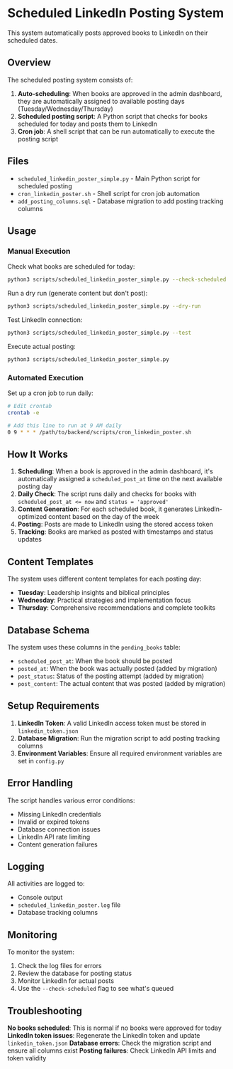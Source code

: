 # Scheduled LinkedIn Posting System

This system automatically posts approved books to LinkedIn on their scheduled dates.

## Overview

The scheduled posting system consists of:

1. **Auto-scheduling**: When books are approved in the admin dashboard, they are automatically assigned to available posting days (Tuesday/Wednesday/Thursday)
2. **Scheduled posting script**: A Python script that checks for books scheduled for today and posts them to LinkedIn
3. **Cron job**: A shell script that can be run automatically to execute the posting script

## Files

- `scheduled_linkedin_poster_simple.py` - Main Python script for scheduled posting
- `cron_linkedin_poster.sh` - Shell script for cron job automation
- `add_posting_columns.sql` - Database migration to add posting tracking columns

## Usage

### Manual Execution

Check what books are scheduled for today:

```bash
python3 scripts/scheduled_linkedin_poster_simple.py --check-scheduled
```

Run a dry run (generate content but don't post):

```bash
python3 scripts/scheduled_linkedin_poster_simple.py --dry-run
```

Test LinkedIn connection:

```bash
python3 scripts/scheduled_linkedin_poster_simple.py --test
```

Execute actual posting:

```bash
python3 scripts/scheduled_linkedin_poster_simple.py
```

### Automated Execution

Set up a cron job to run daily:

```bash
# Edit crontab
crontab -e

# Add this line to run at 9 AM daily
0 9 * * * /path/to/backend/scripts/cron_linkedin_poster.sh
```

## How It Works

1. **Scheduling**: When a book is approved in the admin dashboard, it's automatically assigned a `scheduled_post_at` time on the next available posting day
2. **Daily Check**: The script runs daily and checks for books with `scheduled_post_at <= now` and `status = 'approved'`
3. **Content Generation**: For each scheduled book, it generates LinkedIn-optimized content based on the day of the week
4. **Posting**: Posts are made to LinkedIn using the stored access token
5. **Tracking**: Books are marked as posted with timestamps and status updates

## Content Templates

The system uses different content templates for each posting day:

- **Tuesday**: Leadership insights and biblical principles
- **Wednesday**: Practical strategies and implementation focus
- **Thursday**: Comprehensive recommendations and complete toolkits

## Database Schema

The system uses these columns in the `pending_books` table:

- `scheduled_post_at`: When the book should be posted
- `posted_at`: When the book was actually posted (added by migration)
- `post_status`: Status of the posting attempt (added by migration)
- `post_content`: The actual content that was posted (added by migration)

## Setup Requirements

1. **LinkedIn Token**: A valid LinkedIn access token must be stored in `linkedin_token.json`
2. **Database Migration**: Run the migration script to add posting tracking columns
3. **Environment Variables**: Ensure all required environment variables are set in `config.py`

## Error Handling

The script handles various error conditions:

- Missing LinkedIn credentials
- Invalid or expired tokens
- Database connection issues
- LinkedIn API rate limiting
- Content generation failures

## Logging

All activities are logged to:

- Console output
- `scheduled_linkedin_poster.log` file
- Database tracking columns

## Monitoring

To monitor the system:

1. Check the log files for errors
2. Review the database for posting status
3. Monitor LinkedIn for actual posts
4. Use the `--check-scheduled` flag to see what's queued

## Troubleshooting

**No books scheduled**: This is normal if no books were approved for today
**LinkedIn token issues**: Regenerate the LinkedIn token and update `linkedin_token.json`
**Database errors**: Check the migration script and ensure all columns exist
**Posting failures**: Check LinkedIn API limits and token validity
